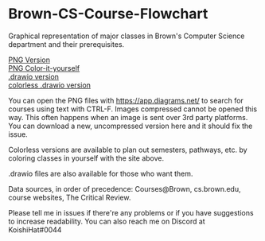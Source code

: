 # Brown-CS-Course-Flowchart
Graphical representation of major classes in Brown's Computer Science department and their prerequisites.  
  
[PNG Version](https://github.com/Bokai-Bi/Brown-CS-Course-Flowchart/releases/download/v1.02/BCSCF.v1.02.png)  
[PNG Color-it-yourself](https://github.com/Bokai-Bi/Brown-CS-Course-Flowchart/releases/download/v1.02/BCSCF.colorless.v1.02.png)  
[.drawio version](https://github.com/Bokai-Bi/Brown-CS-Course-Flowchart/releases/download/v1.02/BCSCF.v1.02.drawio)  
[colorless .drawio version](https://github.com/Bokai-Bi/Brown-CS-Course-Flowchart/releases/download/v1.02/BCSCF.colorless.v1.02.drawio)  
  
You can open the PNG files with https://app.diagrams.net/ to search for courses using text with CTRL-F. Images compressed cannot be opened this way. This often happens when an image is sent over 3rd party platforms. You can download a new, uncompressed version here and it should fix the issue.  
  
Colorless versions are available to plan out semesters, pathways, etc. by coloring classes in yourself with the site above.  
  
.drawio files are also available for those who want them.  
  
Data sources, in order of precedence: Courses@Brown, cs.brown.edu, course websites, The Critical Review.  
  
Please tell me in issues if there're any problems or if you have suggestions to increase readability. You can also reach me on Discord at KoishiHat#0044  
